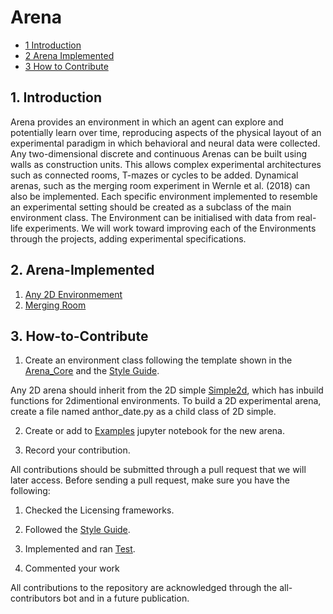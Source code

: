 # Arena

* [1 Introduction](#1-Introduction)
* [2 Arena Implemented](#2-Arena-Implemented)
* [3 How to Contribute](#3-How-to-Contribute)

## 1. Introduction

Arena provides an environment in which an agent can explore and potentially learn
over time, reproducing aspects of the physical layout of an experimental paradigm in which behavioral and neural data were collected. Any two-dimensional discrete and continuous Arenas can be built
using walls as construction units. This allows complex experimental architectures such as connected rooms, T-mazes
or cycles to be added. Dynamical arenas, such as the merging room experiment in Wernle et
al. (2018) can also be implemented. Each specific environment implemented to resemble an experimental setting should be created as a subclass of the main environment class. The Environment can be initialised with data from real-life experiments. We will work toward improving each of
the Environments through the projects, adding experimental specifications.

## 2. Arena-Implemented

1. [Any 2D Environmement](https://github.com/ClementineDomine/NeuralPlayground/blob/main/neuralplayground/arenas/simple2d.py)
2. [Merging Room](https://github.com/ClementineDomine/NeuralPlayground/blob/main/neuralplayground/arenas/connected_rooms.py)

## 3. How-to-Contribute

1. Create an environment class following the template shown in the [Arena_Core](https://github.com/ClementineDomine/NeuralPlayground/blob/main/neuralplayground/arenas/arena_core.py) and the [Style Guide](https://github.com/ClementineDomine/NeuralPlayground/tree/main/documents/style_guide.md). 

Any 2D arena should inherit from the 2D simple [Simple2d](https://github.com/ClementineDomine/NeuralPlayground/blob/main/neuralplayground/arenas/simple2d.py), which has inbuild functions for 2dimentional environments.
To build a 2D experimental arena, create a file named anthor_date.py as a child class of 2D simple.

2. Create or add to [Examples](https://github.com/ClementineDomine/NeuralPlayground/tree/main/examples/arena_examples/) jupyter notebook for the new arena.


3. Record your contribution.

All contributions should be submitted through a pull request that we will later access. 
Before sending a pull request, make sure you have the following: 

1. Checked the Licensing frameworks. 

2. Followed the [Style Guide](https://github.com/ClementineDomine/NeuralPlayground/tree/main/documents/style_guide.md).

3. Implemented and ran [Test](https://github.com/ClementineDomine/NeuralPlayground/tree/main/neuralplayground/tests).

4. Commented your work 
    
All contributions to the repository are acknowledged through the all-contributors bot and in a future publication.
